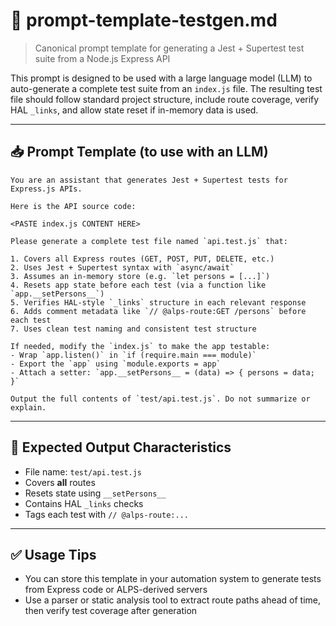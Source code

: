 # 🤖 prompt-template-testgen.md

> Canonical prompt template for generating a Jest + Supertest test suite from a Node.js Express API

This prompt is designed to be used with a large language model (LLM) to auto-generate a complete test suite from an `index.js` file. The resulting test file should follow standard project structure, include route coverage, verify HAL `_links`, and allow state reset if in-memory data is used.

---

## 📥 Prompt Template (to use with an LLM)

```
You are an assistant that generates Jest + Supertest tests for Express.js APIs.

Here is the API source code:

<PASTE index.js CONTENT HERE>

Please generate a complete test file named `api.test.js` that:

1. Covers all Express routes (GET, POST, PUT, DELETE, etc.)
2. Uses Jest + Supertest syntax with `async/await`
3. Assumes an in-memory store (e.g. `let persons = [...]`)
4. Resets app state before each test (via a function like `app.__setPersons__`)
5. Verifies HAL-style `_links` structure in each relevant response
6. Adds comment metadata like `// @alps-route:GET /persons` before each test
7. Uses clean test naming and consistent test structure

If needed, modify the `index.js` to make the app testable:
- Wrap `app.listen()` in `if (require.main === module)`
- Export the `app` using `module.exports = app`
- Attach a setter: `app.__setPersons__ = (data) => { persons = data; }`

Output the full contents of `test/api.test.js`. Do not summarize or explain.
```

---

## 🧪 Expected Output Characteristics

- File name: `test/api.test.js`
- Covers **all** routes
- Resets state using `__setPersons__`
- Contains HAL `_links` checks
- Tags each test with `// @alps-route:...`

---

## ✅ Usage Tips

- You can store this template in your automation system to generate tests from Express code or ALPS-derived servers
- Use a parser or static analysis tool to extract route paths ahead of time, then verify test coverage after generation
